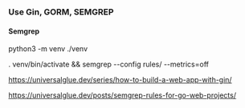 
### Use Gin, GORM, SEMGREP


#### Semgrep

python3 -m venv ./venv

. venv/bin/activate && semgrep --config rules/ --metrics=off





https://universalglue.dev/series/how-to-build-a-web-app-with-gin/

https://universalglue.dev/posts/semgrep-rules-for-go-web-projects/